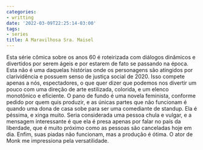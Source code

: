 ```yaml
---
categories:
- writting
date: '2022-03-09T22:25:14-03:00'
tags:
- series
title: A Maravilhosa Sra. Maisel
---
```


Esta série cômica sobre os anos 60 é roteirizada com diálogos dinâmicos e divertidos por serem ágeis e por estarem de fato se passando na época. Esta não é uma daquelas histórias onde os personagens são atingidos por clarividência e possuem senso de justiça social de 2020. Isso compete apenas a nós, espectadores, o que quer dizer que podemos nos divertir um pouco com uma direção de arte estilizada, colorida, e um elenco monotônico e eficiente. O pano de fundo é uma novela feminista, conforme pedido por quem quis produzir, e as únicas partes que não funcionam é quando uma dona de casa sobe para ser uma comediante de standup. Ela é péssima, e xinga muito. Seria considerada uma pessoa chula e vulgar, e a mensagem interessante é que ela é presa apenas por falar no país da liberdade, que é muito próximo como as pessoas são canceladas hoje em dia. Enfim, suas piadas não funcionam, mas a produção é ótima. O ator de Monk me impressiona pela versatilidade.
